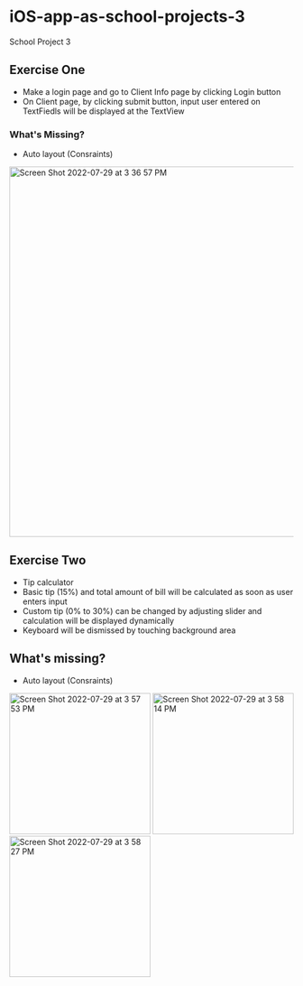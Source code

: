 # iOS-app-as-school-projects-3
 School Project 3
 
## Exercise One
- Make a login page and go to Client Info page by clicking Login button
- On Client page, by clicking submit button, input user entered on TextFiedls will be displayed at the TextView

### What's Missing?
- Auto layout (Consraints)

<img width="656" alt="Screen Shot 2022-07-29 at 3 36 57 PM" src="https://user-images.githubusercontent.com/37741042/181832315-aeaee5de-8a31-4859-90b2-3c550a01311d.png">


## Exercise Two
- Tip calculator
- Basic tip (15%) and total amount of bill will be calculated as soon as user enters input
- Custom tip (0% to 30%) can be changed by adjusting slider and calculation will be displayed dynamically
- Keyboard will be dismissed by touching background area

## What's missing?
- Auto layout (Consraints)

<img width="250" alt="Screen Shot 2022-07-29 at 3 57 53 PM" src="https://user-images.githubusercontent.com/37741042/181834820-2be8b630-ef9d-4ddf-8ae5-0794c2caccf5.png"> <img width="250" alt="Screen Shot 2022-07-29 at 3 58 14 PM" src="https://user-images.githubusercontent.com/37741042/181834837-6e324e72-3cb5-4a40-b43d-e703fa628c73.png"> <img width="250" alt="Screen Shot 2022-07-29 at 3 58 27 PM" src="https://user-images.githubusercontent.com/37741042/181834854-9b2bd2ac-35fd-4fd9-9d6b-b95643b1ab6c.png">




